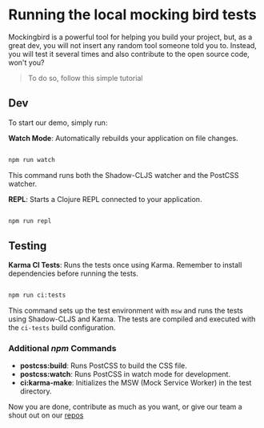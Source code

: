# Running the local mocking bird tests

Mockingbird is a powerful tool for helping you build your project, but, as a great dev, you will not insert any random tool someone told you to. Instead, you will test it several times and also contribute to the open source code, won't you?

> To do so, follow this simple tutorial

## Dev 

To start our demo, simply run:

**Watch Mode**: Automatically rebuilds your application on file changes.
   
   ```sh

   npm run watch

   ```

This command runs both the Shadow-CLJS watcher and the PostCSS watcher.

 **REPL**: Starts a Clojure REPL connected to your application.

   ```sh

   npm run repl

   ```

## Testing

 **Karma CI Tests**: Runs the tests once using Karma. Remember to install dependencies before running the tests. 

   ```sh

   npm run ci:tests

   ```

   This command sets up the test environment with `msw` and runs the tests using Shadow-CLJS and Karma. The tests are compiled and executed with the `ci-tests` build configuration.

### Additional *npm* Commands

- **postcss:build**: Runs PostCSS to build the CSS file.
- **postcss:watch**: Runs PostCSS in watch mode for development.
- **ci:karma-make**: Initializes the MSW (Mock Service Worker) in the test directory.

Now you are done, contribute as much as you want, or give our team a shout out on our [repos](https://github.com/moclojer)
